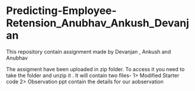 # Predicting-Employee-Retension_Anubhav_Ankush_Devanjan
This repository contain assignment made by Devanjan , Ankush and Anubhav

The assigment have been uploaded in zip folder. To access it you need to take the folder and unzip it . It will contain two files-
1> Modified Starter code
2> Observation ppt contain the details for our aobservation
